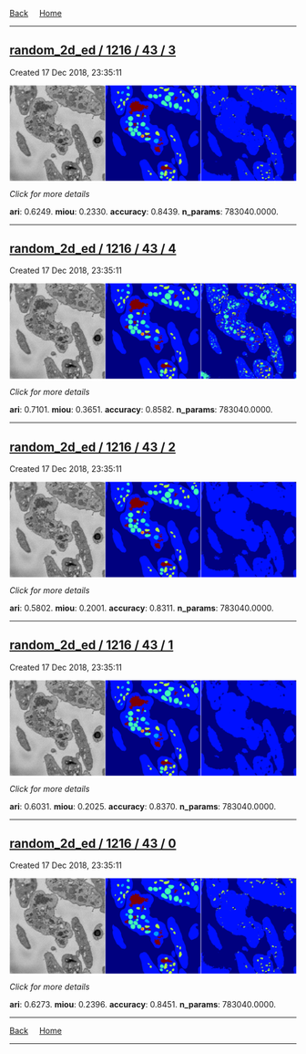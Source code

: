 
[Back](..)&nbsp;&nbsp;&nbsp;&nbsp;&nbsp;[Home](https://leapmanlab.github.io/snapshots)

---

<div class="summary"><a href="3"><h2>random_2d_ed / 1216 / 43 / 3</h2></a><p>Created 17 Dec 2018, 23:35:11
</p><a href="3"><img src="3/media/summary.png" align="center"></a><p>
<i>Click for more details</i>
</p></div>

**ari**: 0.6249. **miou**: 0.2330. **accuracy**: 0.8439. **n_params**: 783040.0000. 

---

<div class="summary"><a href="4"><h2>random_2d_ed / 1216 / 43 / 4</h2></a><p>Created 17 Dec 2018, 23:35:11
</p><a href="4"><img src="4/media/summary.png" align="center"></a><p>
<i>Click for more details</i>
</p></div>

**ari**: 0.7101. **miou**: 0.3651. **accuracy**: 0.8582. **n_params**: 783040.0000. 

---

<div class="summary"><a href="2"><h2>random_2d_ed / 1216 / 43 / 2</h2></a><p>Created 17 Dec 2018, 23:35:11
</p><a href="2"><img src="2/media/summary.png" align="center"></a><p>
<i>Click for more details</i>
</p></div>

**ari**: 0.5802. **miou**: 0.2001. **accuracy**: 0.8311. **n_params**: 783040.0000. 

---

<div class="summary"><a href="1"><h2>random_2d_ed / 1216 / 43 / 1</h2></a><p>Created 17 Dec 2018, 23:35:11
</p><a href="1"><img src="1/media/summary.png" align="center"></a><p>
<i>Click for more details</i>
</p></div>

**ari**: 0.6031. **miou**: 0.2025. **accuracy**: 0.8370. **n_params**: 783040.0000. 

---

<div class="summary"><a href="0"><h2>random_2d_ed / 1216 / 43 / 0</h2></a><p>Created 17 Dec 2018, 23:35:11
</p><a href="0"><img src="0/media/summary.png" align="center"></a><p>
<i>Click for more details</i>
</p></div>

**ari**: 0.6273. **miou**: 0.2396. **accuracy**: 0.8451. **n_params**: 783040.0000. 

---

[Back](..)&nbsp;&nbsp;&nbsp;&nbsp;&nbsp;[Home](https://leapmanlab.github.io/snapshots)

---